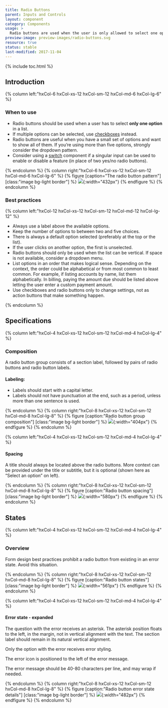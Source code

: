 ```yaml
---
title: Radio Buttons
parent: Inputs and Controls
layout: component
category: Components
usage: >
  Radio buttons are used when the user is only allowed to select one option from a list. A minimum of one choice is required, and one is preselected by default.
preview-image: preview-images/radio-buttons.svg
resource: true
status: stable
last-modified: 2017-11-04
---
```


{% include toc.html %}


## Introduction

<div class="hxRow" markdown="1">

{% column left:"hxCol-6 hxCol-xs-12 hxCol-sm-12 hxCol-md-6 hxCol-lg-6" %}

### When to use

- Radio buttons should be used when a user has to select **only one option** in a list.
- If multiple options can be selected, use [checkboxes]({{site.baseurl}}/components/checkboxes.html) instead.
- Radio buttons are useful when you have a small set of options and want to show all of them. If you’re using more than five options, strongly consider the dropdown pattern.
- Consider using a [switch]({{site.baseurl}}/components/switches.html) component if a singular input can be used to enable or disable a feature (in place of two yes/no radio buttons).

{% endcolumn %}
{% column right:"hxCol-6 hxCol-xs-12 hxCol-sm-12 hxCol-md-6 hxCol-lg-6" %}
{% figure [caption="The radio button pattern"] [class:"image bg-light border"] %}
![]({{site.url}}/assets/images/components/inputs-and-controls/radio-buttons/radio-hero.png){:width="432px"}
{% endfigure %}
{% endcolumn %}

</div>

### Best practices

<div class="hxRow" markdown="1">

{% column left:"hxCol-12 hxCol-xs-12 hxCol-sm-12 hxCol-md-12 hxCol-lg-12" %}  

- Always use a label above the available options.
- Keep the number of options to between two and five choices.
- There is always a default option selected (preferably at the top or the list).
- If the user clicks on another option, the first is unselected.
- Radio buttons should only be used when the list can be vertical. If space is not available, consider a dropdown menu.
- List options in an order that makes logical sense. Depending on the context, the order could be alphabetical or from most common to least common. For example, if listing accounts by name, list them alphabetically. In billing, paying the amount due should be listed above letting the user enter a custom payment amount.
- Use checkboxes and radio buttons only to change settings, not as action buttons that make something happen.

{% endcolumn %}

</div>

## Specifications

<div class="hxRow" markdown="1">

{% column left:"hxCol-4 hxCol-xs-12 hxCol-sm-12 hxCol-md-4 hxCol-lg-4" %}

### Composition

A radio button group consists of a section label, followed by pairs of radio buttons and radio button labels.

#### Labeling:

- Labels should start with a capital letter.
- Labels should not have punctuation at the end, such as a period, unless more than one sentence is used.

{% endcolumn %}
{% column right:"hxCol-8 hxCol-xs-12 hxCol-sm-12 hxCol-md-8 hxCol-lg-8" %}
{% figure [caption:"Radio button group composition"] [class:"image bg-light border"] %}
![]({{site.url}}/assets/images/components/inputs-and-controls/radio-buttons/radio-composition.png){:width="404px"}
{% endfigure %}
{% endcolumn %}

</div>

<div class="hxRow" markdown="1">

{% column left:"hxCol-4 hxCol-xs-12 hxCol-sm-12 hxCol-md-4 hxCol-lg-4" %}

#### Spacing

A title should always be located above the radio buttons. More context can be provided under the title or subtitle, but it is optional (shown here as “Select an option” on left).

{% endcolumn %}
{% column right:"hxCol-8 hxCol-xs-12 hxCol-sm-12 hxCol-md-8 hxCol-lg-8" %}
{% figure [caption:"Radio button spacing"] [class:"image bg-light border"] %}
![]({{site.url}}/assets/images/components/inputs-and-controls/radio-buttons/radio-spacing.png){:width="580px"}
{% endfigure %}
{% endcolumn %}

</div>

## States

<div class="hxRow" markdown="1">

{% column left:"hxCol-4 hxCol-xs-12 hxCol-sm-12 hxCol-md-4 hxCol-lg-4" %}

### Overview

Form design best practices prohibit a radio button from existing in an error state. Avoid this situation.


{% endcolumn %}
{% column right:"hxCol-8 hxCol-xs-12 hxCol-sm-12 hxCol-md-8 hxCol-lg-8" %}
{% figure [caption:"Radio button states"] [class:"image bg-light border"] %}
![]({{site.url}}/assets/images/components/inputs-and-controls/radio-buttons/radio-states.png){:width="561px"}
{% endfigure %}
{% endcolumn %}

</div>



<div class="hxRow" markdown="1">

{% column left:"hxCol-4 hxCol-xs-12 hxCol-sm-12 hxCol-md-4 hxCol-lg-4" %}

#### Error state - expanded

The question with the error receives an asterisk. The asterisk position floats to the left, in the margin, not in vertical alignment with the text. The section label should remain in its natural vertical alignment.

Only the option with the error receives error styling.

The error icon is positioned to the left of the error message.

The error message should be 40-80 characters per line, and may wrap if needed.

{% endcolumn %}
{% column right:"hxCol-8 hxCol-xs-12 hxCol-sm-12 hxCol-md-8 hxCol-lg-8" %}
{% figure [caption:"Radio button error state details"] [class:"image bg-light border"] %}
![]({{site.url}}/assets/images/components/inputs-and-controls/radio-buttons/radio-error.png){:width="482px"}
{% endfigure %}
{% endcolumn %}

</div>
